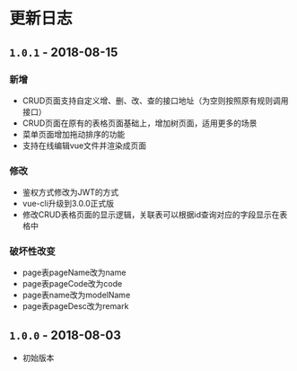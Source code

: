 # 更新日志

## `1.0.1` - 2018-08-15

### 新增

* CRUD页面支持自定义增、删、改、查的接口地址（为空则按照原有规则调用接口）
* CRUD页面在原有的表格页面基础上，增加树页面，适用更多的场景
* 菜单页面增加拖动排序的功能
* 支持在线编辑vue文件并渲染成页面

### 修改

* 鉴权方式修改为JWT的方式
* vue-cli升级到3.0.0正式版
* 修改CRUD表格页面的显示逻辑，关联表可以根据id查询对应的字段显示在表格中

### 破坏性改变

* page表pageName改为name
* page表pageCode改为code
* page表name改为modelName
* page表pageDesc改为remark

## `1.0.0` - 2018-08-03

* 初始版本



